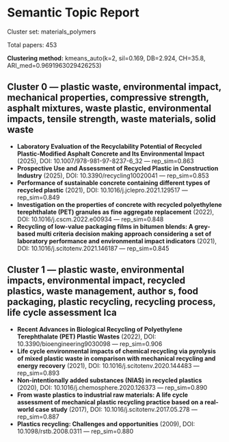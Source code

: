 # Semantic Topic Report

Cluster set: materials_polymers

Total papers: 453

**Clustering method:** kmeans_auto(k=2, sil=0.169, DB=2.924, CH=35.8, ARI_med=0.9691963029426253)

## Cluster 0 — plastic waste, environmental impact, mechanical properties, compressive strength, asphalt mixtures, waste plastic, environmental impacts, tensile strength, waste materials, solid waste

- **Laboratory Evaluation of the Recyclability Potential of Recycled Plastic-Modified Asphalt Concrete and Its Environmental Impact** (2025), DOI: 10.1007/978-981-97-8237-6_32 — rep_sim=0.863
- **Prospective Use and Assessment of Recycled Plastic in Construction Industry** (2025), DOI: 10.3390/recycling10020041 — rep_sim=0.853
- **Performance of sustainable concrete containing different types of recycled plastic** (2021), DOI: 10.1016/j.jclepro.2021.129517 — rep_sim=0.849
- **Investigation on the properties of concrete with recycled polyethylene terephthalate (PET) granules as fine aggregate replacement** (2022), DOI: 10.1016/j.cscm.2022.e00934 — rep_sim=0.848
- **Recycling of low-value packaging films in bitumen blends: A grey-based multi criteria decision making approach considering a set of laboratory performance and environmental impact indicators** (2021), DOI: 10.1016/j.scitotenv.2021.146187 — rep_sim=0.845

## Cluster 1 — plastic waste, environmental impacts, environmental impact, recycled plastics, waste management, author s, food packaging, plastic recycling, recycling process, life cycle assessment lca

- **Recent Advances in Biological Recycling of Polyethylene Terephthalate (PET) Plastic Wastes** (2022), DOI: 10.3390/bioengineering9030098 — rep_sim=0.906
- **Life cycle environmental impacts of chemical recycling via pyrolysis of mixed plastic waste in comparison with mechanical recycling and energy recovery** (2021), DOI: 10.1016/j.scitotenv.2020.144483 — rep_sim=0.893
- **Non-intentionally added substances (NIAS) in recycled plastics** (2020), DOI: 10.1016/j.chemosphere.2020.126373 — rep_sim=0.890
- **From waste plastics to industrial raw materials: A life cycle assessment of mechanical plastic recycling practice based on a real-world case study** (2017), DOI: 10.1016/j.scitotenv.2017.05.278 — rep_sim=0.887
- **Plastics recycling: Challenges and opportunities** (2009), DOI: 10.1098/rstb.2008.0311 — rep_sim=0.880

